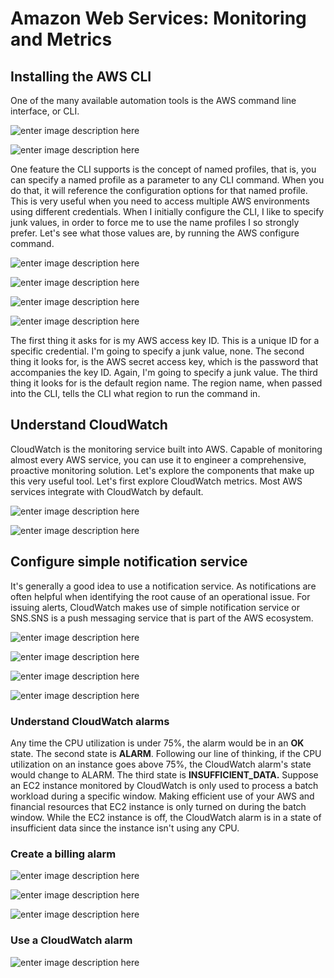 # Amazon Web Services: Monitoring and Metrics


## Installing the AWS CLI

One of the many available automation tools is the AWS command line interface, or CLI.

![enter image description here](https://github.com/VickyFengYu/vicky.github.io/blob/master/pictures/aws/cli_1.jpg?raw=true)


![enter image description here](https://github.com/VickyFengYu/vicky.github.io/blob/master/pictures/aws/cli_2.jpg?raw=true)

One feature the CLI supports is the concept of named profiles, that is, you can specify a named profile as a parameter to any CLI command. When you do that, it will reference the configuration options for that named profile. This is very useful when you need to access multiple AWS environments using different credentials. When I initially configure the CLI, I like to specify junk values, in order to force me to use the name profiles I so strongly prefer. Let's see what those values are, by running the AWS configure command.

![enter image description here](https://github.com/VickyFengYu/vicky.github.io/blob/master/pictures/aws/config_1.jpg?raw=true)


![enter image description here](https://github.com/VickyFengYu/vicky.github.io/blob/master/pictures/aws/config_2.jpg?raw=true)


![enter image description here](https://github.com/VickyFengYu/vicky.github.io/blob/master/pictures/aws/config_3.jpg?raw=true)


![enter image description here](https://github.com/VickyFengYu/vicky.github.io/blob/master/pictures/aws/config_4.jpg?raw=true)

The first thing it asks for is my AWS access key ID. This is a unique ID for a specific credential. I'm going to specify a junk value, none. The second thing it looks for, is the AWS secret access key, which is the password that accompanies the key ID. Again, I'm going to specify a junk value. The third thing it looks for is the default region name. The region name, when passed into the CLI, tells the CLI what region to run the command in.

## Understand CloudWatch

CloudWatch is the monitoring service built into AWS. Capable of monitoring almost every AWS service, you can use it to engineer a comprehensive, proactive monitoring solution. Let's explore the components that make up this very useful tool. Let's first explore CloudWatch metrics. Most AWS services integrate with CloudWatch by default.

![enter image description here](https://github.com/VickyFengYu/vicky.github.io/blob/master/pictures/aws/cloudwatch_1.jpg?raw=true)


![enter image description here](https://github.com/VickyFengYu/vicky.github.io/blob/master/pictures/aws/service_1.jpg?raw=true)

## Configure simple notification service

It's generally a good idea to use a notification service. As notifications are often helpful when identifying the root cause of an operational issue. For issuing alerts, CloudWatch makes use of simple notification service or SNS.SNS is a push messaging service that is part of the AWS ecosystem.

![enter image description here](https://github.com/VickyFengYu/vicky.github.io/blob/master/pictures/aws/sns_1.jpg?raw=true)

![enter image description here](https://github.com/VickyFengYu/vicky.github.io/blob/master/pictures/aws/sns_2.jpg?raw=true)

![enter image description here](https://github.com/VickyFengYu/vicky.github.io/blob/master/pictures/aws/sns_3.jpg?raw=true)

![enter image description here](https://github.com/VickyFengYu/vicky.github.io/blob/master/pictures/aws/sns_4.jpg?raw=true)

### Understand CloudWatch alarms

Any time the CPU utilization is under 75%, the alarm would be in an **OK** state. The second state is **ALARM**.
Following our line of thinking, if the CPU utilization on an instance goes above 75%, the CloudWatch alarm's state would change to ALARM. The third state is **INSUFFICIENT_DATA.** Suppose an EC2 instance monitored by CloudWatch is only used to process a batch workload during a specific window. Making efficient use of your AWS and financial resources that EC2 instance is only turned on during the batch window. While the EC2 instance is off, the CloudWatch alarm is in a state of insufficient data since the instance isn't using any CPU.


### Create a billing alarm

![enter image description here](https://github.com/VickyFengYu/vicky.github.io/blob/master/pictures/aws/billing_1.jpg?raw=true)

![enter image description here](https://github.com/VickyFengYu/vicky.github.io/blob/master/pictures/aws/billing_2.jpg?raw=true)

![enter image description here](https://github.com/VickyFengYu/vicky.github.io/blob/master/pictures/aws/billing_3.jpg?raw=true)


### Use a CloudWatch alarm

![enter image description here](https://github.com/VickyFengYu/vicky.github.io/blob/master/pictures/aws/cloudwatch_alarm_1.jpg?raw=true)
